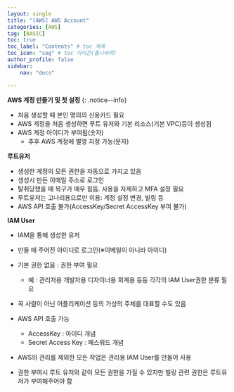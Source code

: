 ```yaml
---
layout: single
title: "[AWS] AWS Account"
categories: [AWS]
tag: [BASIC]
toc: true
toc_label: "Contents" # toc 제목
toc_icon: "cog" # toc 아이콘(톱니바퀴)
author_profile: false
sidebar:
    nav: "docs"

---
```




**AWS 계정 만들기 및 첫 설정** 
{: .notice--info}



- 처음 생성할 때 본인 명의의 신용카드 필요
- AWS 계정을 처음 생성하면 루트 유저와 기본 리소스(기본 VPC)등이 생성됨
- AWS 계정 아이디가 부여됨(숫자)
  - 추후 AWS 계정에 별명 지정 가능(문자)



**루트유저**

- 생성한 계정의 모든 권한을 자동으로 가지고 있음
- 생성시 만든 이메일 주소로 로그인
- 탈취당했을 때 복구가 매우 힘듬. 사용을 자제하고 MFA 설정 필요
- 루트유저는 고나리용으로만 이용: 계정 설정 변경, 빌링 등
- AWS API 호출 불가(AccessKey/Secret AccessKey 부여 불가)

**IAM User**

- IAM을 통해 생성한 유저
- 만들 때 주어진 아이디로 로그인(※이메일이 아니라 아이디)
- 기본 권한 없음 : 권한 부여 필요
  - 예 : 관리자용 개발자용 디자이너용 회계용 등등 각각의 IAM User권한 분류 필요

- 꼭 사람이 아닌 어플리케이션 등의 가상의 주체를 대표할 수도 있음
- AWS API 호출 가능
  - AccessKey : 아이디 개념
  - Secret Access Key : 패스워드 개념
- AWS의 관리를 제외한 모든 작업은 관리용 IAM User를 만들어 사용
- 권한 부여시 루트 유저와 같이 모든 권한을 가질 수 있지만 빌링 관련 권한은 루트유저가 부여해주어야 함

